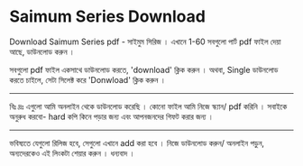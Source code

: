 # Saimum Series Download
Download Saimum Series pdf - সাইমুম সিরিজ । এখানে 1-60 সবগুলো পার্ট pdf ফাইল দেয়া আছে, ডাউনলোড করুন । 

সবগুলো pdf ফাইল একসাথে ডাউনলোড করতে, 'download' ক্লিক করুন ।
অথবা, 
Single ডাউনলোড করতে চাইলে, সেটা সিলেক্ট করে 'Donwload' ক্লিক করুন । 
___________

বিঃ দ্রঃ এগুলো আমি অনলাইন থেকে ডাউনলোড করেছি । কোনো ফাইল আমি নিজে স্ক্যান/ pdf করিনি ।
 সবাইকে অনুরুধ করবো- hard কপি কিনে পড়ার জন্য এবং আপনজনদের গিফট করার জন্য ।
___________
ভবিষ্যতে যেগুলো রিলিজ হবে, সেগুলো এখানে add  করা হবে ।
নিজে ডাউনলোড করুন/ অনলাইন পড়ুন, অন্যদেরকেও এই লিংকটা শেয়ার করুন । ধন্যবাদ । 
